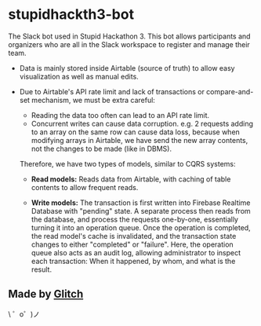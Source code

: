 stupidhackth3-bot
=================

The Slack bot used in Stupid Hackathon 3.
This bot allows participants and organizers who are all in the Slack workspace to register and manage their team.

- Data is mainly stored inside Airtable (source of truth) to allow easy visualization as well as manual edits.

- Due to Airtable's API rate limit and lack of transactions or compare-and-set mechanism, we must be extra careful:

  - Reading the data too often can lead to an API rate limit.
  - Concurrent writes can cause data corruption. e.g. 2 requests adding to an array on the same row can cause data loss,
    because when modifying arrays in Airtable, we have send the new array contents, not the changes to be made (like in DBMS).

  Therefore, we have two types of models, similar to CQRS systems:

  - **Read models:** Reads data from Airtable, with caching of table contents to allow frequent reads.

  - **Write models:** The transaction is first written into Firebase Realtime Database with "pending" state.
    A separate process then reads from the database, and process the requests one-by-one, essentially turning it into an operation queue.
    Once the operation is completed, the read model's cache is invalidated, and the transaction state changes to either "completed" or "failure".
    Here, the operation queue also acts as an audit log, allowing administrator to inspect each transaction:
    When it happened, by whom, and what is the result.

Made by [Glitch](https://glitch.com/)
-------------------

\ ゜o゜)ノ
